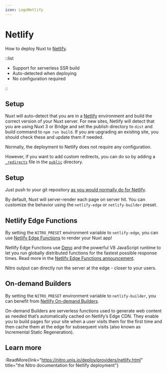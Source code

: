 ```yaml
---
icon: LogoNetlify
---
```


# Netlify

How to deploy Nuxt to [Netlify](https://www.netlify.com/).

::list

- Support for serverless SSR build
- Auto-detected when deploying
- No configuration required

::

## Setup

Nuxt will auto-detect that you are in a [Netlify](https://www.netlify.com) environment and build the correct version of your Nuxt server. For new sites, Netlify will detect that you are using Nuxt 3 or Bridge and set the publish directory to `dist` and build command to `npm run build`. If you are upgrading an existing site, you should check these and update them if needed.

Normally, the deployment to Netlify does not require any configuration.

However, if you want to add custom redirects, you can do so by adding a [`_redirects`](https://docs.netlify.com/routing/redirects/#syntax-for-the-redirects-file) file in the [`public`](/guide/directory-structure/public) directory.

## Setup

Just push to your git repository [as you would normally do for Netlify](https://docs.netlify.com/configure-builds/get-started/).

By default, Nuxt will server-render each page on server hit. You can customize the behavior using the `netlify-edge` or `netlify-builder` preset.

## Netlify Edge Functions

By setting the `NITRO_PRESET` environment variable to `netlify-edge`, you can use [Netlify Edge Functions](https://docs.netlify.com/netlify-labs/experimental-features/edge-functions/) to render your Nuxt app!

Netlify Edge Functions use [Deno](https://deno.land) and the powerful V8 JavaScript runtime to let you run globally distributed functions for the fastest possible response times. Read more in the [Netlify Edge Functions announcement](https://www.netlify.com/blog/announcing-serverless-compute-with-edge-functions).

Nitro output can directly run the server at the edge - closer to your users.

## On-demand Builders

By setting the `NITRO_PRESET` environment variable to `netlify-builder`, you can benefit from [Netlify On-demand Builders](https://docs.netlify.com/configure-builds/on-demand-builders/).

On-demand Builders are serverless functions used to generate web content as needed that’s automatically cached on Netlify’s Edge CDN. They enable you to build pages for your site when a user visits them for the first time and then cache them at the edge for subsequent visits (also known as Incremental Static Regeneration).

## Learn more

:ReadMore{link="https://nitro.unjs.io/deploy/providers/netlify.html" title="the Nitro documentation for Netlify deployment"}
